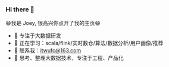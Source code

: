 ### Hi there 👋

😄我是 Joey, 很高兴你点开了我的主页😄

- 🔭 专注于大数据研发
- 🌱 正在学习：scala/flink/实时数仓/算法/数据分析/用户画像/推荐
- 👯 联系我：itwufc@163.com
- 🤔 思考、整理大数据技术，专注于工程、产品化

  
